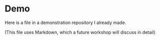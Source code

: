 # Demo
Here is a file in a demonstration repository I already made.



(This file uses Markdown, which a future workshop will discuss in detail)
